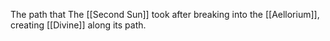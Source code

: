 The path that The [[Second Sun]] took after breaking into the [[Aellorium]], creating [[Divine]] along its path.